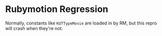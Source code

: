 # Rubymotion Regression

Normally, constants like `KUTTypeMovie` are loaded in by RM, but this repro will crash when they're not.
